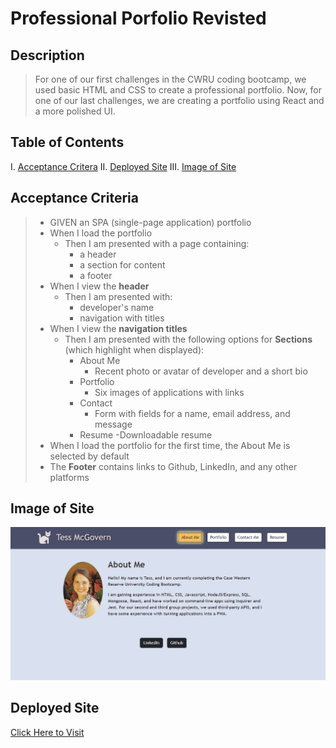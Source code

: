# Professional Porfolio Revisted

## Description
> For one of our first challenges in the CWRU coding bootcamp, we used basic HTML and CSS to create a professional portfolio.  Now, for one of our last challenges, we are creating a portfolio using React and a more polished UI.

## Table of Contents
I. [Acceptance Critera](#acceptance-criteria)
II. [Deployed Site](https://lambent-croquembouche-17ea12.netlify.app/)
III. [Image of Site](#image-of-site)

## Acceptance Criteria
> - GIVEN an SPA (single-page application) portfolio
> - When I load the portfolio
>   - Then I am presented with a page containing:
>       - a header
>       - a section for content
>       - a footer
> - When I view the **header**
>   - Then I am presented with:
>       - developer's name
>       - navigation with titles
> - When I view the **navigation titles**
>   - Then I am presented with the following options for **Sections** (which highlight when displayed):
>       - About Me
>            - Recent photo or avatar of developer and a short bio
>       - Portfolio
>            - Six images of applications with links
>       - Contact
>            - Form with fields for a name, email address, and message
>       - Resume
>            -Downloadable resume
> - When I load the portfolio for the first time, the About Me is selected by default
> - The **Footer** contains links to Github, LinkedIn, and any other platforms

## Image of Site
![About Me](src/assets/images/exampleofportfolio.png)

## Deployed Site
[Click Here to Visit](https://lambent-croquembouche-17ea12.netlify.app/)

